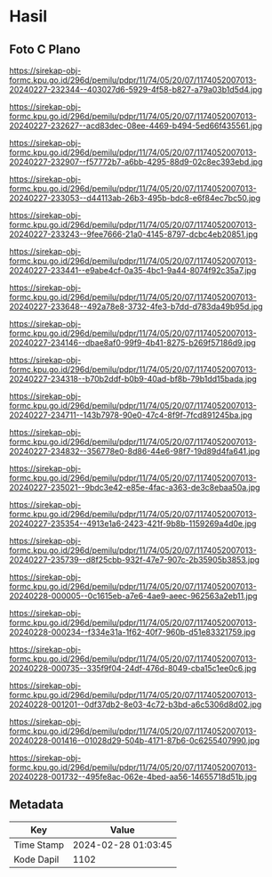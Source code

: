 # Hasil

## Foto C Plano

https://sirekap-obj-formc.kpu.go.id/296d/pemilu/pdpr/11/74/05/20/07/1174052007013-20240227-232344--403027d6-5929-4f58-b827-a79a03b1d5d4.jpg

https://sirekap-obj-formc.kpu.go.id/296d/pemilu/pdpr/11/74/05/20/07/1174052007013-20240227-232627--acd83dec-08ee-4469-b494-5ed66f435561.jpg

https://sirekap-obj-formc.kpu.go.id/296d/pemilu/pdpr/11/74/05/20/07/1174052007013-20240227-232907--f57772b7-a6bb-4295-88d9-02c8ec393ebd.jpg

https://sirekap-obj-formc.kpu.go.id/296d/pemilu/pdpr/11/74/05/20/07/1174052007013-20240227-233053--d44113ab-26b3-495b-bdc8-e6f84ec7bc50.jpg

https://sirekap-obj-formc.kpu.go.id/296d/pemilu/pdpr/11/74/05/20/07/1174052007013-20240227-233243--9fee7666-21a0-4145-8797-dcbc4eb20851.jpg

https://sirekap-obj-formc.kpu.go.id/296d/pemilu/pdpr/11/74/05/20/07/1174052007013-20240227-233441--e9abe4cf-0a35-4bc1-9a44-8074f92c35a7.jpg

https://sirekap-obj-formc.kpu.go.id/296d/pemilu/pdpr/11/74/05/20/07/1174052007013-20240227-233648--492a78e8-3732-4fe3-b7dd-d783da49b95d.jpg

https://sirekap-obj-formc.kpu.go.id/296d/pemilu/pdpr/11/74/05/20/07/1174052007013-20240227-234146--dbae8af0-99f9-4b41-8275-b269f57186d9.jpg

https://sirekap-obj-formc.kpu.go.id/296d/pemilu/pdpr/11/74/05/20/07/1174052007013-20240227-234318--b70b2ddf-b0b9-40ad-bf8b-79b1dd15bada.jpg

https://sirekap-obj-formc.kpu.go.id/296d/pemilu/pdpr/11/74/05/20/07/1174052007013-20240227-234711--143b7978-90e0-47c4-8f9f-7fcd891245ba.jpg

https://sirekap-obj-formc.kpu.go.id/296d/pemilu/pdpr/11/74/05/20/07/1174052007013-20240227-234832--356778e0-8d86-44e6-98f7-19d89d4fa641.jpg

https://sirekap-obj-formc.kpu.go.id/296d/pemilu/pdpr/11/74/05/20/07/1174052007013-20240227-235021--9bdc3e42-e85e-4fac-a363-de3c8ebaa50a.jpg

https://sirekap-obj-formc.kpu.go.id/296d/pemilu/pdpr/11/74/05/20/07/1174052007013-20240227-235354--4913e1a6-2423-421f-9b8b-1159269a4d0e.jpg

https://sirekap-obj-formc.kpu.go.id/296d/pemilu/pdpr/11/74/05/20/07/1174052007013-20240227-235739--d8f25cbb-932f-47e7-907c-2b35905b3853.jpg

https://sirekap-obj-formc.kpu.go.id/296d/pemilu/pdpr/11/74/05/20/07/1174052007013-20240228-000005--0c1615eb-a7e6-4ae9-aeec-962563a2eb11.jpg

https://sirekap-obj-formc.kpu.go.id/296d/pemilu/pdpr/11/74/05/20/07/1174052007013-20240228-000234--f334e31a-1f62-40f7-960b-d51e83321759.jpg

https://sirekap-obj-formc.kpu.go.id/296d/pemilu/pdpr/11/74/05/20/07/1174052007013-20240228-000735--335f9f04-24df-476d-8049-cba15c1ee0c6.jpg

https://sirekap-obj-formc.kpu.go.id/296d/pemilu/pdpr/11/74/05/20/07/1174052007013-20240228-001201--0df37db2-8e03-4c72-b3bd-a6c5306d8d02.jpg

https://sirekap-obj-formc.kpu.go.id/296d/pemilu/pdpr/11/74/05/20/07/1174052007013-20240228-001416--01028d29-504b-4171-87b6-0c6255407990.jpg

https://sirekap-obj-formc.kpu.go.id/296d/pemilu/pdpr/11/74/05/20/07/1174052007013-20240228-001732--495fe8ac-062e-4bed-aa56-14655718d51b.jpg


## Metadata

| Key        | Value               |
| ---------- | ------------------- |
| Time Stamp | 2024-02-28 01:03:45 |
| Kode Dapil | 1102                |



